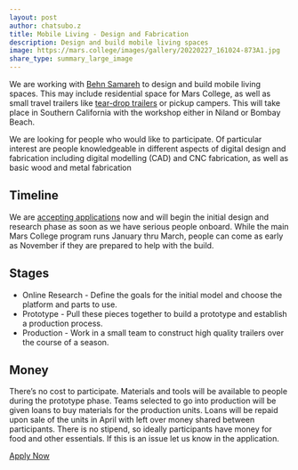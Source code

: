 ```yaml
---
layout: post
author: chatsubo.z
title: Mobile Living - Design and Fabrication
description: Design and build mobile living spaces
image: https://mars.college/images/gallery/20220227_161024-873A1.jpg
share_type: summary_large_image
---
```


We are working with [Behn Samareh](http://www.machineinspiredart.com/) to design and build mobile living spaces. This may include residential space for Mars College, as well as small travel trailers like [tear-drop trailers](https://voyagertraveltrailers.com/diy-teardrop-trailer-construction-options/) or pickup campers. This will take place in Southern California with the workshop either in Niland or Bombay Beach. 

We are looking for people who would like to participate. Of particular interest are people knowledgeable in different aspects of digital design and fabrication including digital modelling (CAD) and CNC fabrication, as well as basic wood and metal fabrication

## Timeline

We are [accepting applications](https://docs.google.com/forms/d/e/1FAIpQLSdGwGCCvEFTOb4yauRoDrtShIVjVyNCZG7CtRjMzhqo8ghdRQ/viewform) now and will begin the initial design and research phase as soon as we have serious people onboard. While the main Mars College program runs January thru March, people can come as early as November if they are prepared to help with the build.

## Stages
- Online Research - Define the goals for the initial model and choose the platform and parts to use.  
- Prototype - Pull these pieces together to build a prototype and establish a production process.  
- Production - Work in a small team to construct high quality trailers over the course of a season.  

## Money

There’s no cost to participate. Materials and tools will be available to people during the prototype phase. Teams selected to go into production will be given loans to buy materials for the production units. Loans will be repaid upon sale of the units in April with left over money shared between participants. There is no stipend, so ideally participants have money for food and other essentials. If this is an issue let us know in the application.

[Apply Now](https://docs.google.com/forms/d/e/1FAIpQLSdGwGCCvEFTOb4yauRoDrtShIVjVyNCZG7CtRjMzhqo8ghdRQ/viewform)


